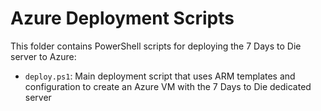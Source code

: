 # Azure Deployment Scripts

This folder contains PowerShell scripts for deploying the 7 Days to Die server to Azure:

- `deploy.ps1`: Main deployment script that uses ARM templates and configuration to create an Azure VM with the 7 Days to Die dedicated server
